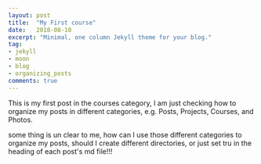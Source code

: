 ```yaml
---
layout: post
title:  "My First course"
date:   2018-08-10
excerpt: "Minimal, one column Jekyll theme for your blog."
tag:
- jekyll 
- moon
- blog
- organizing_posts
comments: true
---
```


This is my first post in the courses category,
 I am just checking how to organize my posts
 in different categories, e.g. Posts, Projects, Courses, and Photos.
  
some thing is un clear to me, how can I use those different categories 
 to organize my posts, should I create different directories, or just 
  set tru in the heading of each post's md file!!!
  
